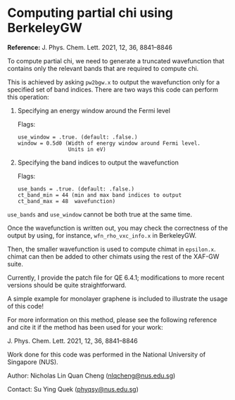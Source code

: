 # Computing partial chi using BerkeleyGW

**Reference:** J. Phys. Chem. Lett. 2021, 12, 36, 8841–8846

To compute partial chi, we need to generate a truncated wavefunction that 
contains only the relevant bands that are required to compute chi. 

This is achieved by asking `pw2bgw.x` to output the wavefunction only for a
specified set of band indices. There are two ways this code can perform
this operation:

1. Specifying an energy window around the Fermi level

   Flags:

   ```
   use_window = .true. (default: .false.)
   window = 0.5d0 (Width of energy window around Fermi level.
                   Units in eV)
   ```

2. Specifying the band indices to output the wavefunction

   Flags:

   ```
   use_bands = .true. (default: .false.)
   ct_band_min = 44 (min and max band indices to output 
   ct_band_max = 48  wavefunction)
   ```

`use_bands` and `use_window` cannot be both true at the same time.

Once the wavefunction is written out, you may check the correctness of
the output by using, for instance, `wfn_rho_vxc_info.x` in BerkeleyGW.

Then, the smaller wavefunction is used to compute chimat in `epsilon.x`.
chimat can then be added to other chimats using the rest of the XAF-GW
suite.

Currently, I provide the patch file for QE 6.4.1; modifications to more 
recent versions should be quite straightforward.

A simple example for monolayer graphene is included to illustrate the usage of
this code!

For more information on this method, please see the following reference and 
cite it if the method has been used for your work:

J. Phys. Chem. Lett. 2021, 12, 36, 8841–8846

Work done for this code was performed in the National University of Singapore (NUS).

Author: Nicholas Lin Quan Cheng (nlqcheng@nus.edu.sg)

Contact: Su Ying Quek (phyqsy@nus.edu.sg)

